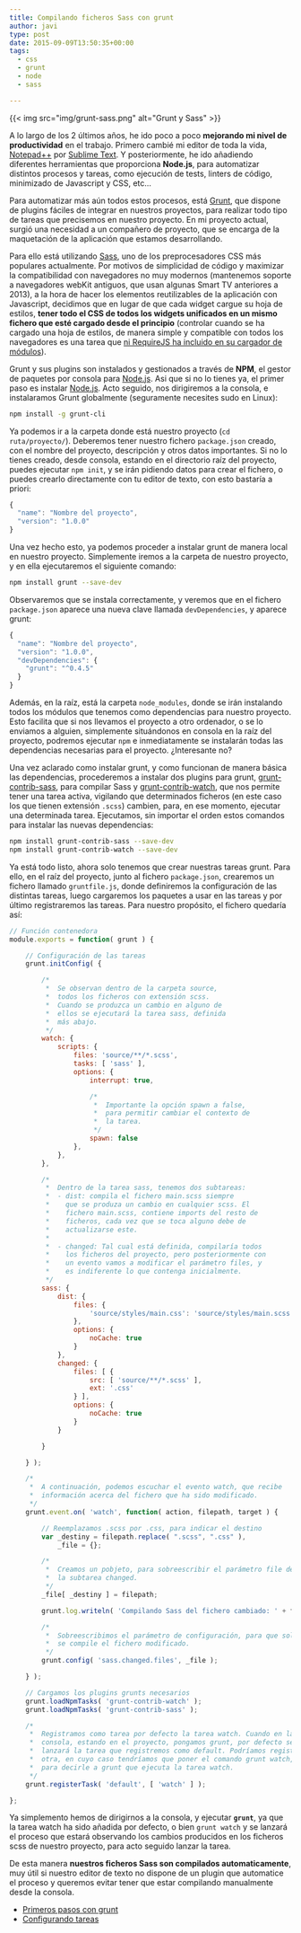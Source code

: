 ```yaml
---
title: Compilando ficheros Sass con grunt
author: javi
type: post
date: 2015-09-09T13:50:35+00:00
tags:
  - css
  - grunt
  - node
  - sass

---
```


{{< img src="img/grunt-sass.png" alt="Grunt y Sass" >}}

A lo largo de los 2 últimos años, he ido poco a poco **mejorando mi nivel de productividad** en el trabajo. Primero cambié mi editor de toda la vida, [Notepad++][1] por [Sublime Text][2]. Y posteriormente, he ido añadiendo diferentes herramientas que proporciona **Node.js**, para automatizar distintos procesos y tareas, como ejecución de tests, linters de código, minimizado de Javascript y CSS, etc&#8230;

Para automatizar más aún todos estos procesos, está [Grunt][3], que dispone de plugins fáciles de integrar en nuestros proyectos, para realizar todo tipo de tareas que precisemos en nuestro proyecto. En mi proyecto actual, surgió una necesidad a un compañero de proyecto, que se encarga de la maquetación de la aplicación que estamos desarrollando.

Para ello está utilizando [Sass][4], uno de los preprocesadores CSS más populares actualmente. Por motivos de simplicidad de código y maximizar la compatibilidad con navegadores no muy modernos (mantenemos soporte a navegadores webKit antiguos, que usan algunas Smart TV anteriores a 2013), a la hora de hacer los elementos reutilizables de la aplicación con Javascript, decidimos que en lugar de que cada widget cargue su hoja de estilos, **tener todo el CSS de todos los widgets unificados en un mismo fichero que esté cargado desde el principio** (controlar cuando se ha cargado una hoja de estilos, de manera simple y compatible con todos los navegadores es una tarea que [ni RequireJS ha incluido en su cargador de módulos][5]).

Grunt y sus plugins son instalados y gestionados a través de **NPM**, el gestor de paquetes por consola para [Node.js][6]. Asi que si no lo tienes ya, el primer paso es instalar [Node.js][7]. Acto seguido, nos dirigiremos a la consola, e instalaramos Grunt globalmente (seguramente necesites sudo en Linux):

```bash
npm install -g grunt-cli
```

Ya podemos ir a la carpeta donde está nuestro proyecto (`cd ruta/proyecto/`). Deberemos tener nuestro fichero `package.json` creado, con el nombre del proyecto, descripción y otros datos importantes. Si no lo tienes creado, desde consola, estando en el directorio raíz del proyecto, puedes ejecutar `npm init`, y se irán pidiendo datos para crear el fichero, o puedes crearlo directamente con tu editor de texto, con esto bastaría a priori:

```js
{
  "name": "Nombre del proyecto",
  "version": "1.0.0"
}
```

Una vez hecho esto, ya podemos proceder a instalar grunt de manera local en nuestro proyecto. Simplemente iremos a la carpeta de nuestro proyecto, y en ella ejecutaremos el siguiente comando:

```bash
npm install grunt --save-dev
```

Observaremos que se instala correctamente, y veremos que en el fichero `package.json` aparece una nueva clave llamada `devDependencies`, y aparece grunt:

```js
{
  "name": "Nombre del proyecto",
  "version": "1.0.0",
  "devDependencies": {
    "grunt": "^0.4.5"
  }
}
```

Además, en la raíz, está la carpeta `node_modules`, donde se irán instalando todos los módulos que tenemos como dependencias para nuestro proyecto. Esto facilita que si nos llevamos el proyecto a otro ordenador, o se lo enviamos a alguien, simplemente situándonos en consola en la raíz del proyecto, podremos ejecutar `npm` e inmediatamente se instalarán todas las dependencias necesarias para el proyecto. ¿Interesante no?

Una vez aclarado como instalar grunt, y como funcionan de manera básica las dependencias, procederemos a instalar dos plugins para grunt, [grunt-contrib-sass][8], para compilar Sass y [grunt-contrib-watch][9], que nos permite tener una tarea activa, vigilando que determinados ficheros (en este caso los que tienen extensión `.scss`) cambien, para, en ese momento, ejecutar una determinada tarea. Ejecutamos, sin importar el orden estos comandos para instalar las nuevas dependencias:

```bash
npm install grunt-contrib-sass --save-dev
npm install grunt-contrib-watch --save-dev
```

Ya está todo listo, ahora solo tenemos que crear nuestras tareas grunt. Para ello, en el raíz del proyecto, junto al fichero `package.json`, crearemos un fichero llamado `gruntfile.js`, donde definiremos la configuración de las distintas tareas, luego cargaremos los paquetes a usar en las tareas y por último registraremos las tareas. Para nuestro propósito, el fichero quedaría así:</code>

```js
// Función contenedora
module.exports = function( grunt ) {

    // Configuración de las tareas
    grunt.initConfig( {

        /*
         *  Se observan dentro de la carpeta source,
         *  todos los ficheros con extensión scss.
         *  Cuando se produzca un cambio en alguno de
         *  ellos se ejecutará la tarea sass, definida
         *  más abajo.
         */
        watch: {
            scripts: {
                files: 'source/**/*.scss',
                tasks: [ 'sass' ],
                options: {
                    interrupt: true,

                    /*
                     *  Importante la opción spawn a false,
                     *  para permitir cambiar el contexto de
                     *  la tarea.
                     */
                    spawn: false
                },
            },
        },

        /*
         *  Dentro de la tarea sass, tenemos dos subtareas:
         *  - dist: compila el fichero main.scss siempre
         *    que se produza un cambio en cualquier scss. El
         *    fichero main.scss, contiene imports del resto de
         *    ficheros, cada vez que se toca alguno debe de
         *    actualizarse este.
         *    
         *  - changed: Tal cual está definida, compilaría todos
         *    los ficheros del proyecto, pero posteriormente con
         *    un evento vamos a modificar el parámetro files, y
         *    es indiferente lo que contenga inicialmente.
         */
        sass: {
            dist: {
                files: {
                    'source/styles/main.css': 'source/styles/main.scss'
                },
                options: {
                    noCache: true
                }
            },
            changed: {
                files: [ {
                    src: [ 'source/**/*.scss' ],
                    ext: '.css'
                } ],
                options: {
                    noCache: true
                }
            }

        }

    } );

    /*
     *  A continuación, podemos escuchar el evento watch, que recibe
     *  información acerca del fichero que ha sido modificado.
     */
    grunt.event.on( 'watch', function( action, filepath, target ) {

        // Reemplazamos .scss por .css, para indicar el destino
        var _destiny = filepath.replace( ".scss", ".css" ),
            _file = {};

        /*
         *  Creamos un pobjeto, para sobreescribir el parámetro file de
         *  la subtarea changed.
         */
        _file[ _destiny ] = filepath;

        grunt.log.writeln( 'Compilando Sass del fichero cambiado: ' + filepath );

        /*
         *  Sobreescribimos el parámetro de configuración, para que solo
         *  se compile el fichero modificado.
         */
        grunt.config( 'sass.changed.files', _file );

    } );

    // Cargamos los plugins grunts necesarios
    grunt.loadNpmTasks( 'grunt-contrib-watch' );
    grunt.loadNpmTasks( 'grunt-contrib-sass' );

    /*
     *  Registramos como tarea por defecto la tarea watch. Cuando en la
     *  consola, estando en el proyecto, pongamos grunt, por defecto se
     *  lanzará la tarea que registremos como default. Podríamos registrar
     *  otra, en cuyo caso tendríamos que poner el comando grunt watch,
     *  para decirle a grunt que ejecuta la tarea watch.
     */
    grunt.registerTask( 'default', [ 'watch' ] );

};
```

Ya simplemento hemos de dirigirnos a la consola, y ejecutar **`grunt`**, ya que la tarea watch ha sido añadida por defecto, o bien `grunt watch` y se lanzará el proceso que estará observando los cambios producidos en los ficheros scss de nuestro proyecto, para acto seguido lanzar la tarea.

De esta manera **nuestros ficheros Sass son compilados automaticamente**, muy útil si nuestro editor de texto no dispone de un plugin que automatice el proceso y queremos evitar tener que estar compilando manualmente desde la consola.

* [Primeros pasos con grunt][10]
* [Configurando tareas][11]

 [1]: https://notepad-plus-plus.org/
 [2]: http://www.sublimetext.com/
 [3]: http://gruntjs.com/
 [4]: http://sass-lang.com/
 [5]: http://requirejs.org/docs/faq-advanced.html#css
 [6]: https://nodejs.org/
 [7]: https://nodejs.org/en/download/
 [8]: https://github.com/gruntjs/grunt-contrib-sass
 [9]: https://github.com/gruntjs/grunt-contrib-watch
 [10]: http://gruntjs.com/getting-started
 [11]: http://gruntjs.com/configuring-tasks
